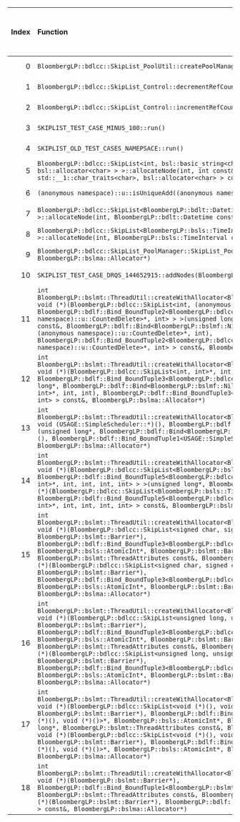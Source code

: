 |   Index | Function                                                                                                                                                                                                                                                                                                                                                                                                                                                                                                                                                                                                                                                                                                                                                                                                                                                                   |   Difference in number of lines |   Function size difference in bytes | Disassembly                                                                | Number of lines in assumed build   | Number of bytes in assumed build   | Number of lines in ignored build   | Number of bytes in ignored build   |
|--------:|:---------------------------------------------------------------------------------------------------------------------------------------------------------------------------------------------------------------------------------------------------------------------------------------------------------------------------------------------------------------------------------------------------------------------------------------------------------------------------------------------------------------------------------------------------------------------------------------------------------------------------------------------------------------------------------------------------------------------------------------------------------------------------------------------------------------------------------------------------------------------------|--------------------------------:|------------------------------------:|:---------------------------------------------------------------------------|:-----------------------------------|:-----------------------------------|:-----------------------------------|:-----------------------------------|
|       0 | `BloombergLP::bdlcc::SkipList_PoolUtil::createPoolManager(int*, int, BloombergLP::bslma::Allocator*)`                                                                                                                                                                                                                                                                                                                                                                                                                                                                                                                                                                                                                                                                                                                                                                      |                              90 |                                 384 | [Assumed](0.assume.s.txt), [Ignored](0.none.s.txt), [Diff](0.diff.html)    | 480                                | 6,594,848                          | 96                                 | 6,597,344                          |
|       1 | `BloombergLP::bdlcc::SkipList_Control::decrementRefCount()`                                                                                                                                                                                                                                                                                                                                                                                                                                                                                                                                                                                                                                                                                                                                                                                                                |                               7 |                                  16 | [Assumed](1.assume.s.txt), [Ignored](1.none.s.txt), [Diff](1.diff.html)    | 64                                 | 6,593,440                          | 48                                 | 6,595,936                          |
|       2 | `BloombergLP::bdlcc::SkipList_Control::incrementRefCount()`                                                                                                                                                                                                                                                                                                                                                                                                                                                                                                                                                                                                                                                                                                                                                                                                                |                               7 |                                  16 | [Assumed](2.assume.s.txt), [Ignored](2.none.s.txt), [Diff](2.diff.html)    | 64                                 | 6,593,504                          | 48                                 | 6,595,984                          |
|       3 | `SKIPLIST_TEST_CASE_MINUS_100::run()`                                                                                                                                                                                                                                                                                                                                                                                                                                                                                                                                                                                                                                                                                                                                                                                                                                      |                               5 |                                  32 | [Assumed](3.assume.s.txt), [Ignored](3.none.s.txt), [Diff](3.diff.html)    | 1,216                              | 4,222,560                          | 1,184                              | 4,222,544                          |
|       4 | `SKIPLIST_OLD_TEST_CASES_NAMEPSACE::run()`                                                                                                                                                                                                                                                                                                                                                                                                                                                                                                                                                                                                                                                                                                                                                                                                                                 |                               4 |                                  16 | [Assumed](4.assume.s.txt), [Ignored](4.none.s.txt), [Diff](4.diff.html)    | 1,744                              | 4,219,168                          | 1,728                              | 4,219,168                          |
|       5 | `BloombergLP::bdlcc::SkipList<int, bsl::basic_string<char, std::__1::char_traits<char>, bsl::allocator<char> > >::allocateNode(int, int const&, bsl::basic_string<char, std::__1::char_traits<char>, bsl::allocator<char> > const&)`                                                                                                                                                                                                                                                                                                                                                                                                                                                                                                                                                                                                                                       |                              -1 |                                 -16 | [Assumed](5.assume.s.txt), [Ignored](5.none.s.txt), [Diff](5.diff.html)    | 304                                | 6,199,344                          | 320                                | 6,199,968                          |
|       6 | `(anonymous namespace)::u::isUniqueAdd((anonymous namespace)::u::AddMode)`                                                                                                                                                                                                                                                                                                                                                                                                                                                                                                                                                                                                                                                                                                                                                                                                 |                              -2 |                                   0 | [Assumed](6.assume.s.txt), [Ignored](6.none.s.txt), [Diff](6.diff.html)    | 176                                | 4,295,840                          | 176                                | 4,295,760                          |
|       7 | `BloombergLP::bdlcc::SkipList<BloombergLP::bdlt::Datetime, bsl::function<void ()> >::allocateNode(int, BloombergLP::bdlt::Datetime const&, bsl::function<void ()> const&)`                                                                                                                                                                                                                                                                                                                                                                                                                                                                                                                                                                                                                                                                                                 |                              -2 |                                   0 | [Assumed](7.assume.s.txt), [Ignored](7.none.s.txt), [Diff](7.diff.html)    | 224                                | 6,013,872                          | 224                                | 6,014,336                          |
|       8 | `BloombergLP::bdlcc::SkipList<BloombergLP::bsls::TimeInterval, bsl::function<void ()> >::allocateNode(int, BloombergLP::bsls::TimeInterval const&, bsl::function<void ()> const&)`                                                                                                                                                                                                                                                                                                                                                                                                                                                                                                                                                                                                                                                                                         |                              -2 |                                   0 | [Assumed](8.assume.s.txt), [Ignored](8.none.s.txt), [Diff](8.diff.html)    | 224                                | 6,590,688                          | 224                                | 6,593,184                          |
|       9 | `BloombergLP::bdlcc::SkipList_PoolManager::SkipList_PoolManager(int*, int, BloombergLP::bslma::Allocator*)`                                                                                                                                                                                                                                                                                                                                                                                                                                                                                                                                                                                                                                                                                                                                                                |                              -3 |                                 -16 | [Assumed](9.assume.s.txt), [Ignored](9.none.s.txt), [Diff](9.diff.html)    | 480                                | 6,593,712                          | 496                                | 6,596,176                          |
|      10 | `SKIPLIST_TEST_CASE_DRQS_144652915::addNodes(BloombergLP::bslmt::Barrier*)`                                                                                                                                                                                                                                                                                                                                                                                                                                                                                                                                                                                                                                                                                                                                                                                                |                              -5 |                                   0 | [Assumed](10.assume.s.txt), [Ignored](10.none.s.txt), [Diff](10.diff.html) | 528                                | 4,217,312                          | 528                                | 4,217,312                          |
|      11 | `int BloombergLP::bslmt::ThreadUtil::createWithAllocator<BloombergLP::bdlf::Bind<BloombergLP::bslmf::Nil, void (*)(BloombergLP::bdlcc::SkipList<int, (anonymous namespace)::u::CountedDelete>*, int), BloombergLP::bdlf::Bind_BoundTuple2<BloombergLP::bdlcc::SkipList<int, (anonymous namespace)::u::CountedDelete>*, int> > >(unsigned long*, BloombergLP::bslmt::ThreadAttributes const&, BloombergLP::bdlf::Bind<BloombergLP::bslmf::Nil, void (*)(BloombergLP::bdlcc::SkipList<int, (anonymous namespace)::u::CountedDelete>*, int), BloombergLP::bdlf::Bind_BoundTuple2<BloombergLP::bdlcc::SkipList<int, (anonymous namespace)::u::CountedDelete>*, int> > const&, BloombergLP::bslma::Allocator*)`                                                                                                                                                                 |                              -6 |                                 -16 | [Assumed](11.assume.s.txt), [Ignored](11.none.s.txt), [Diff](11.diff.html) | 352                                | 4,422,352                          | 368                                | 4,420,928                          |
|      12 | `int BloombergLP::bslmt::ThreadUtil::createWithAllocator<BloombergLP::bdlf::Bind<BloombergLP::bslmf::Nil, void (*)(BloombergLP::bdlcc::SkipList<int, int>*, int, int), BloombergLP::bdlf::Bind_BoundTuple3<BloombergLP::bdlcc::SkipList<int, int>*, int, int> > >(unsigned long*, BloombergLP::bdlf::Bind<BloombergLP::bslmf::Nil, void (*)(BloombergLP::bdlcc::SkipList<int, int>*, int, int), BloombergLP::bdlf::Bind_BoundTuple3<BloombergLP::bdlcc::SkipList<int, int>*, int, int> > const&, BloombergLP::bslma::Allocator*)`                                                                                                                                                                                                                                                                                                                                          |                              -6 |                                 -16 | [Assumed](12.assume.s.txt), [Ignored](12.none.s.txt), [Diff](12.diff.html) | 400                                | 6,018,832                          | 416                                | 6,019,296                          |
|      13 | `int BloombergLP::bslmt::ThreadUtil::createWithAllocator<BloombergLP::bdlf::Bind<BloombergLP::bslmf::Nil, void (USAGE::SimpleScheduler::*)(), BloombergLP::bdlf::Bind_BoundTuple1<USAGE::SimpleScheduler*> > >(unsigned long*, BloombergLP::bdlf::Bind<BloombergLP::bslmf::Nil, void (USAGE::SimpleScheduler::*)(), BloombergLP::bdlf::Bind_BoundTuple1<USAGE::SimpleScheduler*> > const&, BloombergLP::bslma::Allocator*)`                                                                                                                                                                                                                                                                                                                                                                                                                                                |                              -6 |                                 -16 | [Assumed](13.assume.s.txt), [Ignored](13.none.s.txt), [Diff](13.diff.html) | 384                                | 6,013,232                          | 400                                | 6,013,680                          |
|      14 | `int BloombergLP::bslmt::ThreadUtil::createWithAllocator<BloombergLP::bdlf::Bind<BloombergLP::bslmf::Nil, void (*)(BloombergLP::bdlcc::SkipList<BloombergLP::bsls::TimeInterval, int>*, int, int, int, int), BloombergLP::bdlf::Bind_BoundTuple5<BloombergLP::bdlcc::SkipList<BloombergLP::bsls::TimeInterval, int>*, int, int, int, int> > >(unsigned long*, BloombergLP::bdlf::Bind<BloombergLP::bslmf::Nil, void (*)(BloombergLP::bdlcc::SkipList<BloombergLP::bsls::TimeInterval, int>*, int, int, int, int), BloombergLP::bdlf::Bind_BoundTuple5<BloombergLP::bdlcc::SkipList<BloombergLP::bsls::TimeInterval, int>*, int, int, int, int> > const&, BloombergLP::bslma::Allocator*)`                                                                                                                                                                                  |                              -7 |                                 -32 | [Assumed](14.assume.s.txt), [Ignored](14.none.s.txt), [Diff](14.diff.html) | 400                                | 6,019,840                          | 432                                | 6,020,320                          |
|      15 | `int BloombergLP::bslmt::ThreadUtil::createWithAllocator<BloombergLP::bdlf::Bind<BloombergLP::bslmf::Nil, void (*)(BloombergLP::bdlcc::SkipList<signed char, signed char>*, BloombergLP::bsls::AtomicInt*, BloombergLP::bslmt::Barrier*), BloombergLP::bdlf::Bind_BoundTuple3<BloombergLP::bdlcc::SkipList<signed char, signed char>*, BloombergLP::bsls::AtomicInt*, BloombergLP::bslmt::Barrier*> > >(unsigned long*, BloombergLP::bslmt::ThreadAttributes const&, BloombergLP::bdlf::Bind<BloombergLP::bslmf::Nil, void (*)(BloombergLP::bdlcc::SkipList<signed char, signed char>*, BloombergLP::bsls::AtomicInt*, BloombergLP::bslmt::Barrier*), BloombergLP::bdlf::Bind_BoundTuple3<BloombergLP::bdlcc::SkipList<signed char, signed char>*, BloombergLP::bsls::AtomicInt*, BloombergLP::bslmt::Barrier*> > const&, BloombergLP::bslma::Allocator*)`                 |                              -8 |                                 -32 | [Assumed](15.assume.s.txt), [Ignored](15.none.s.txt), [Diff](15.diff.html) | 352                                | 6,023,968                          | 384                                | 6,024,480                          |
|      16 | `int BloombergLP::bslmt::ThreadUtil::createWithAllocator<BloombergLP::bdlf::Bind<BloombergLP::bslmf::Nil, void (*)(BloombergLP::bdlcc::SkipList<unsigned long, unsigned long>*, BloombergLP::bsls::AtomicInt*, BloombergLP::bslmt::Barrier*), BloombergLP::bdlf::Bind_BoundTuple3<BloombergLP::bdlcc::SkipList<unsigned long, unsigned long>*, BloombergLP::bsls::AtomicInt*, BloombergLP::bslmt::Barrier*> > >(unsigned long*, BloombergLP::bslmt::ThreadAttributes const&, BloombergLP::bdlf::Bind<BloombergLP::bslmf::Nil, void (*)(BloombergLP::bdlcc::SkipList<unsigned long, unsigned long>*, BloombergLP::bsls::AtomicInt*, BloombergLP::bslmt::Barrier*), BloombergLP::bdlf::Bind_BoundTuple3<BloombergLP::bdlcc::SkipList<unsigned long, unsigned long>*, BloombergLP::bsls::AtomicInt*, BloombergLP::bslmt::Barrier*> > const&, BloombergLP::bslma::Allocator*)` |                              -8 |                                 -32 | [Assumed](16.assume.s.txt), [Ignored](16.none.s.txt), [Diff](16.diff.html) | 352                                | 6,033,280                          | 384                                | 6,033,824                          |
|      17 | `int BloombergLP::bslmt::ThreadUtil::createWithAllocator<BloombergLP::bdlf::Bind<BloombergLP::bslmf::Nil, void (*)(BloombergLP::bdlcc::SkipList<void (*)(), void (*)()>*, BloombergLP::bsls::AtomicInt*, BloombergLP::bslmt::Barrier*), BloombergLP::bdlf::Bind_BoundTuple3<BloombergLP::bdlcc::SkipList<void (*)(), void (*)()>*, BloombergLP::bsls::AtomicInt*, BloombergLP::bslmt::Barrier*> > >(unsigned long*, BloombergLP::bslmt::ThreadAttributes const&, BloombergLP::bdlf::Bind<BloombergLP::bslmf::Nil, void (*)(BloombergLP::bdlcc::SkipList<void (*)(), void (*)()>*, BloombergLP::bsls::AtomicInt*, BloombergLP::bslmt::Barrier*), BloombergLP::bdlf::Bind_BoundTuple3<BloombergLP::bdlcc::SkipList<void (*)(), void (*)()>*, BloombergLP::bsls::AtomicInt*, BloombergLP::bslmt::Barrier*> > const&, BloombergLP::bslma::Allocator*)`                         |                              -8 |                                 -32 | [Assumed](17.assume.s.txt), [Ignored](17.none.s.txt), [Diff](17.diff.html) | 352                                | 6,051,936                          | 384                                | 6,052,544                          |
|      18 | `int BloombergLP::bslmt::ThreadUtil::createWithAllocator<BloombergLP::bdlf::Bind<BloombergLP::bslmf::Nil, void (*)(BloombergLP::bslmt::Barrier*), BloombergLP::bdlf::Bind_BoundTuple1<BloombergLP::bslmt::Barrier*> > >(unsigned long*, BloombergLP::bslmt::ThreadAttributes const&, BloombergLP::bdlf::Bind<BloombergLP::bslmf::Nil, void (*)(BloombergLP::bslmt::Barrier*), BloombergLP::bdlf::Bind_BoundTuple1<BloombergLP::bslmt::Barrier*> > const&, BloombergLP::bslma::Allocator*)`                                                                                                                                                                                                                                                                                                                                                                                 |                              -8 |                                 -32 | [Assumed](18.assume.s.txt), [Ignored](18.none.s.txt), [Diff](18.diff.html) | 336                                | 6,198,800                          | 368                                | 6,199,392                          |